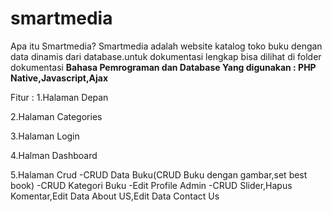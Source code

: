 # smartmedia
Apa itu Smartmedia? Smartmedia adalah website katalog toko buku dengan data dinamis dari database.untuk dokumentasi lengkap bisa dilihat di folder dokumentasi
**Bahasa Pemrograman dan Database Yang digunakan : PHP Native,Javascript,Ajax**

Fitur :
1.Halaman Depan

2.Halaman Categories

3.Halaman Login

4.Halman Dashboard

5.Halaman Crud
  -CRUD Data Buku(CRUD Buku dengan gambar,set best book)
  -CRUD Kategori Buku
  -Edit Profile Admin
  -CRUD Slider,Hapus Komentar,Edit Data About US,Edit Data Contact Us
